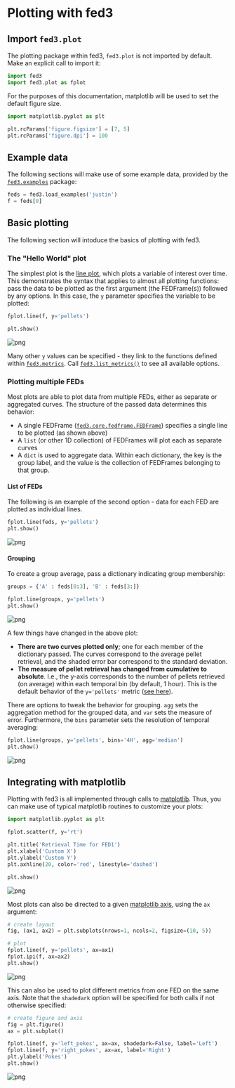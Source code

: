 # Plotting with fed3

## Import `fed3.plot`

The plotting package within fed3, `fed3.plot` is not imported by default.  Make an explicit call to import it:


```python
import fed3
import fed3.plot as fplot
```

For the purposes of this documentation, matplotlib will be used to set the default figure size.


```python
import matplotlib.pyplot as plt

plt.rcParams['figure.figsize'] = [7, 5]
plt.rcParams['figure.dpi'] = 100
```

## Example data

The following sections will make use of some example data, provided by the [`fed3.examples`](https://earnestt1234.github.io/fed3/fed3/examples/index.html) package:


```python
feds = fed3.load_examples('justin')
f = feds[0]
```

## Basic plotting

The following section will intoduce the basics of plotting with fed3.  

### The "Hello World" plot

The simplest plot is the [line plot](https://earnestt1234.github.io/fed3/fed3/plot/simple.html#fed3.plot.simple.line), which plots a variable of interest over time.  This demonstrates the syntax that applies to almost all plotting functions: pass the data to be plotted as the first argument (the FEDFrame(s)) followed by any options.  In this case, the `y` parameter specifies the variable to be plotted: 


```python
fplot.line(f, y='pellets')

plt.show()
```


    
![png](https://raw.githubusercontent.com/earnestt1234/fed3/main/img/plots_getting_started/plots_getting_started_9_0.png)
    


Many other `y` values can be specified - they link to the functions defined within [`fed3.metrics`](https://earnestt1234.github.io/fed3/fed3/metrics/index.html).  Call [`fed3.list_metrics()`](https://earnestt1234.github.io/fed3/fed3/index.html#fed3.list_metrics) to see all available options.

### Plotting multiple FEDs

Most plots are able to plot data from multiple FEDs, either as separate or aggregated curves.  The structure of the passed data determines this behavior:

- A single FEDFrame ([`fed3.core.fedframe.FEDFrame`](https://earnestt1234.github.io/fed3/fed3/core/fedframe.html#fed3.core.fedframe.FEDFrame)) specifies a single line to be plotted (as shown above)
- A `list` (or other 1D collection) of FEDFrames will plot each as separate curves
- A `dict` is used to aggregate data.  Within each dictionary, the key is the group label, and the value is the collection of FEDFrames belonging to that group.

#### List of FEDs

The following is an example of the second option - data for each FED are plotted as individual lines.


```python
fplot.line(feds, y='pellets')
plt.show()
```


    
![png](https://raw.githubusercontent.com/earnestt1234/fed3/main/img/plots_getting_started/plots_getting_started_12_0.png)
    


#### Grouping

To create a group average, pass a dictionary indicating group membership:


```python
groups = {'A' : feds[0:3], 'B' : feds[3:]}

fplot.line(groups, y='pellets')
plt.show()
```


    
![png](https://raw.githubusercontent.com/earnestt1234/fed3/main/img/plots_getting_started/plots_getting_started_14_0.png)
    


A few things have changed in the above plot:

- **There are two curves plotted only**; one for each member of the dictionary passed.  The curves correspond to the average pellet retrieval, and the shaded error bar correspond to the standard deviation.
- **The measure of pellet retrieval has changed from cumulative to absolute**.  I.e., the y-axis corresponds to the number of pellets retrieved (on average) within each temporal bin (by default, 1 hour).  This is the default behavior of the `y='pellets'` metric ([see here](https://earnestt1234.github.io/fed3/fed3/metrics/core.html#fed3.metrics.core.pellets)).

There are options to tweak the behavior for grouping.  `agg` sets the aggregation method for the grouped data, and `var` sets the measure of error.  Furthermore, the `bins` parameter sets the resolution of temporal averaging:


```python
fplot.line(groups, y='pellets', bins='4H', agg='median')
plt.show()
```


    
![png](https://raw.githubusercontent.com/earnestt1234/fed3/main/img/plots_getting_started/plots_getting_started_16_0.png)
    


## Integrating with matplotlib

Plotting with fed3 is all implemented through calls to [matplotlib](https://matplotlib.org/).  Thus, you can make use of typical matplotlib routines to customize your plots:


```python
import matplotlib.pyplot as plt

fplot.scatter(f, y='rt')

plt.title('Retrieval Time for FED1')
plt.xlabel('Custom X')
plt.ylabel('Custom Y')
plt.axhline(20, color='red', linestyle='dashed')

plt.show()
```


    
![png](https://raw.githubusercontent.com/earnestt1234/fed3/main/img/plots_getting_started/plots_getting_started_18_0.png)
    


Most plots can also be directed to a given [matplotlib axis](https://matplotlib.org/stable/api/axes_api.html), using the `ax` argument:


```python
# create layout
fig, (ax1, ax2) = plt.subplots(nrows=1, ncols=2, figsize=(10, 5))

# plot
fplot.line(f, y='pellets', ax=ax1)
fplot.ipi(f, ax=ax2)
plt.show()
```


    
![png](https://raw.githubusercontent.com/earnestt1234/fed3/main/img/plots_getting_started/plots_getting_started_20_0.png)
    


This can also be used to plot different metrics from one FED on the same axis.  Note that the `shadedark` option will be specified for both calls if not otherwise specified:


```python
# create figure and axis
fig = plt.figure()
ax = plt.subplot()

fplot.line(f, y='left_pokes', ax=ax, shadedark=False, label='Left')
fplot.line(f, y='right_pokes', ax=ax, label='Right')
plt.ylabel('Pokes')
plt.show()
```


    
![png](https://raw.githubusercontent.com/earnestt1234/fed3/main/img/plots_getting_started/plots_getting_started_22_0.png)
    

